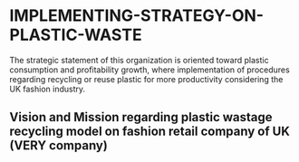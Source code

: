 # IMPLEMENTING-STRATEGY-ON-PLASTIC-WASTE
The strategic statement of this organization is oriented toward plastic consumption and profitability growth, where implementation of procedures regarding recycling or reuse plastic for more productivity considering the UK fashion industry.
## Vision and Mission regarding plastic wastage recycling model on fashion retail company of UK (VERY company)
